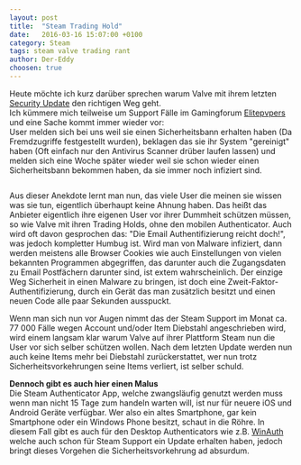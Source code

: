 ```yaml
---
layout: post
title:  "Steam Trading Hold"
date:   2016-03-16 15:07:00 +0100
category: Steam
tags: steam valve trading rant
author: Der-Eddy
choosen: true
---
```

Heute möchte ich kurz darüber sprechen warum Valve mit ihrem letzten [Security Update](http://store.steampowered.com/news/20631/) den richtigen Weg geht.  
Ich kümmere mich teilweise um Support Fälle im Gamingforum [Elitepvpers](https://www.elitepvpers.com) und eine Sache kommt immer wieder vor:  
User melden sich bei uns weil sie einen Sicherheitsbann erhalten haben (Da Fremdzugriffe festgestellt wurden), beklagen das sie ihr System "gereinigt" haben (Oft einfach nur den Antivirus Scanner drüber laufen lassen) und melden sich eine Woche später wieder weil sie schon wieder einen Sicherheitsbann bekommen haben, da sie immer noch infiziert sind.

<img class="lazy" data-original="https://steamcdn-a.akamaihd.net/steam/news/19618/tradehold_blogpost.jpg">

Aus dieser Anekdote lernt man nun, das viele User die meinen sie wissen was sie tun, eigentlich überhaupt keine Ahnung haben. Das heißt das Anbieter eigentlich ihre eigenen User vor ihrer Dummheit schützen müssen, so wie Valve mit ihren Trading Holds, ohne den mobilen Authenticator. Auch wird oft davon gesprochen das: "Die Email Authentifizierung reicht doch!", was jedoch kompletter Humbug ist. Wird man von Malware infiziert, dann werden meistens alle Browser Cookies wie auch Einstellungen von vielen bekannten Programmen abgegriffen, das darunter auch die Zugangsdaten zu Email Postfächern darunter sind, ist extem wahrscheinlich. Der einzige Weg Sicherheit in einen Malware zu bringen, ist doch eine Zweit-Faktor-Authentifizierung, durch ein Gerät das man zusätzlich besitzt und einen neuen Code alle paar Sekunden ausspuckt.

Wenn man sich nun vor Augen nimmt das der Steam Support im Monat ca. 77 000 Fälle wegen Account und/oder Item Diebstahl angeschrieben wird, wird einem langsam klar warum Valve auf ihrer Plattform Steam nun die User vor sich selber schützen wollen. Nach dem letzten Update werden nun auch keine Items mehr bei Diebstahl zurückerstattet, wer nun trotz Sicherheitsvorkehrungen seine Items verliert, ist selber schuld.

**Dennoch gibt es auch hier einen Malus**  
Die Steam Authenticator App, welche zwangsläufig genutzt werden muss wenn man nicht 15 Tage zum handeln warten will, ist nur für neuere iOS und Android Geräte verfügbar. Wer also ein altes Smartphone, gar kein Smartphone oder ein Windows Phone besitzt, schaut in die Röhre. In diesem Fall gibt es auch für den Desktop Authenticators wie z.B. [WinAuth](https://winauth.com/) welche auch schon für Steam Support ein Update erhalten haben, jedoch bringt dieses Vorgehen die Sicherheitsvorkehrung ad absurdum.
